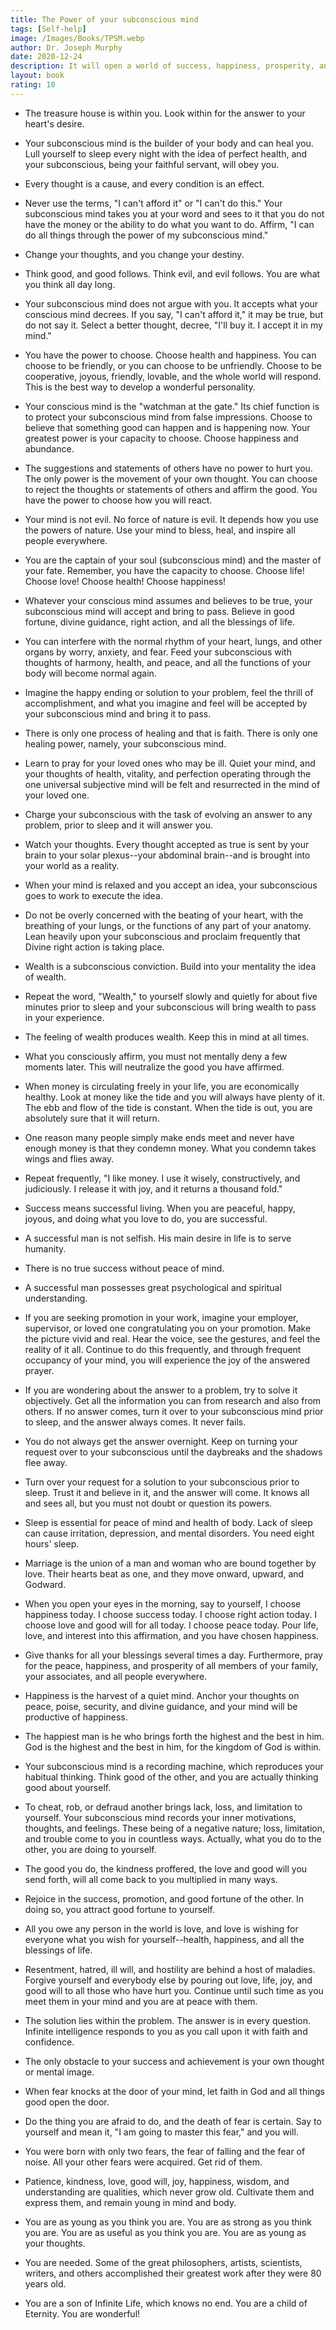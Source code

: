 ```yaml
---
title: The Power of your subconscious mind
tags: [Self-help]
image: /Images/Books/TPSM.webp
author: Dr. Joseph Murphy
date: 2020-12-24
description: It will open a world of success, happiness, prosperity, and peace for you
layout: book
rating: 10
---
```


- The treasure house is within you. Look within for the answer to your heart's desire.

- Your subconscious mind is the builder of your body and can heal you. Lull yourself to sleep every night with the idea of perfect health, and your subconscious, being your faithful servant, will obey you.

- Every thought is a cause, and every condition is an effect.

- Never use the terms, "I can't afford it" or "I can't do this." Your subconscious mind takes you at your word and sees to it that you do not have the money or the ability to do what you want to do. Affirm, "I can do all things through the power of my subconscious mind."

- Change your thoughts, and you change your destiny.

- Think good, and good follows. Think evil, and evil follows. You are what you think all day long.

- Your subconscious mind does not argue with you. It accepts what your conscious mind decrees. If you say, "I can't afford it," it may be true, but do not say it. Select a better thought, decree, "I'll buy it. I accept it in my mind."

- You have the power to choose. Choose health and happiness. You can choose to be friendly, or you can choose to be unfriendly. Choose to be cooperative, joyous, friendly, lovable, and the whole world will respond. This is the best way to develop a wonderful personality.

- Your conscious mind is the "watchman at the gate." Its chief function is to protect your subconscious mind from false impressions. Choose to believe that something good can happen and is happening now. Your greatest power is your capacity to choose. Choose happiness and abundance.

- The suggestions and statements of others have no power to hurt you. The only power is the movement of your own thought. You can choose to reject the thoughts or statements of others and affirm the good. You have the power to choose how you will react.

- Your mind is not evil. No force of nature is evil. It depends how you use the powers of nature. Use your mind to bless, heal, and inspire all people everywhere.

- You are the captain of your soul (subconscious mind) and the master of your fate. Remember, you have the capacity to choose. Choose life! Choose love! Choose health! Choose happiness!

- Whatever your conscious mind assumes and believes to be true, your subconscious mind will accept and bring to pass. Believe in good fortune, divine guidance, right action, and all the blessings of life.

- You can interfere with the normal rhythm of your heart, lungs, and other organs by worry, anxiety, and fear. Feed your subconscious with thoughts of harmony, health, and peace, and all the functions of your body will become normal again.

- Imagine the happy ending or solution to your problem, feel the thrill of accomplishment, and what you imagine and feel will be accepted by your subconscious mind and bring it to pass.

- There is only one process of healing and that is faith. There is only one healing power, namely, your subconscious mind.

- Learn to pray for your loved ones who may be ill. Quiet your mind, and your thoughts of health, vitality, and perfection operating through the one universal subjective mind will be felt and resurrected in the mind of your loved one.

- Charge your subconscious with the task of evolving an answer to any problem, prior to sleep and it will answer you.

- Watch your thoughts. Every thought accepted as true is sent by your brain to your solar plexus--your abdominal brain--and is brought into your world as a reality.

- When your mind is relaxed and you accept an idea, your subconscious goes to work to execute the idea.

- Do not be overly concerned with the beating of your heart, with the breathing of your lungs, or the functions of any part of your anatomy. Lean heavily upon your subconscious and proclaim frequently that Divine right action is taking place.

- Wealth is a subconscious conviction. Build into your mentality the idea of wealth.

- Repeat the word, "Wealth," to yourself slowly and quietly for about five minutes prior to sleep and your subconscious will bring wealth to pass in your experience.

- The feeling of wealth produces wealth. Keep this in mind at all times.

- What you consciously affirm, you must not mentally deny a few moments later. This will neutralize the good you have affirmed.

- When money is circulating freely in your life, you are economically healthy. Look at money like the tide and you will always have plenty of it. The ebb and flow of the tide is constant. When the tide is out, you are absolutely sure that it will return.

- One reason many people simply make ends meet and never have enough money is that they condemn money. What you condemn takes wings and flies away.

- Repeat frequently, "I like money. I use it wisely, constructively, and judiciously. I release it with joy, and it returns a thousand fold."

- Success means successful living. When you are peaceful, happy, joyous, and doing what you love to do, you are successful.

- A successful man is not selfish. His main desire in life is to serve humanity.

- There is no true success without peace of mind.

- A successful man possesses great psychological and spiritual understanding.

- If you are seeking promotion in your work, imagine your employer, supervisor, or loved one congratulating you on your promotion. Make the picture vivid and real. Hear the voice, see the gestures, and feel the reality of it all. Continue to do this frequently, and through frequent occupancy of your mind, you will experience the joy of the answered prayer.

- If you are wondering about the answer to a problem, try to solve it objectively. Get all the information you can from research and also from others. If no answer comes, turn it over to your subconscious mind prior to sleep, and the answer always comes. It never fails.

- You do not always get the answer overnight. Keep on turning your request over to your subconscious until the daybreaks and the shadows flee away.

- Turn over your request for a solution to your subconscious prior to sleep. Trust it and believe in it, and the answer will come. It knows all and sees all, but you must not doubt or question its powers.

- Sleep is essential for peace of mind and health of body. Lack of sleep can cause irritation, depression, and mental disorders. You need eight hours' sleep.

- Marriage is the union of a man and woman who are bound together by love. Their hearts beat as one, and they move onward, upward, and Godward.

- When you open your eyes in the morning, say to yourself, I choose happiness today. I choose success today. I choose right action today. I choose love and good will for all today. I choose peace today. Pour life, love, and interest into this affirmation, and you have chosen happiness.

- Give thanks for all your blessings several times a day. Furthermore, pray for the peace, happiness, and prosperity of all members of your family, your associates, and all people everywhere.

- Happiness is the harvest of a quiet mind. Anchor your thoughts on peace, poise, security, and divine guidance, and your mind will be productive of happiness.

- The happiest man is he who brings forth the highest and the best in him. God is the highest and the best in him, for the kingdom of God is within.

- Your subconscious mind is a recording machine, which reproduces your habitual thinking. Think good of the other, and you are actually thinking good about yourself.

- To cheat, rob, or defraud another brings lack, loss, and limitation to yourself. Your subconscious mind records your inner motivations, thoughts, and feelings. These being of a negative nature; loss, limitation, and trouble come to you in countless ways. Actually, what you do to the other, you are doing to yourself.

- The good you do, the kindness proffered, the love and good will you send forth, will all come back to you multiplied in many ways.

- Rejoice in the success, promotion, and good fortune of the other. In doing so, you attract good fortune to yourself.

- All you owe any person in the world is love, and love is wishing for everyone what you wish for yourself--health, happiness, and all the blessings of life.

- Resentment, hatred, ill will, and hostility are behind a host of maladies. Forgive yourself and everybody else by pouring out love, life, joy, and good will to all those who have hurt you. Continue until such time as you meet them in your mind and you are at peace with them.

- The solution lies within the problem. The answer is in every question. Infinite intelligence responds to you as you call upon it with faith and confidence.

- The only obstacle to your success and achievement is your own thought or mental image.

- When fear knocks at the door of your mind, let faith in God and all things good open the door.

- Do the thing you are afraid to do, and the death of fear is certain. Say to yourself and mean it, "I am going to master this fear," and you will.

- You were born with only two fears, the fear of falling and the fear of noise. All your other fears were acquired. Get rid of them.

- Patience, kindness, love, good will, joy, happiness, wisdom, and understanding are qualities, which never grow old. Cultivate them and express them, and remain young in mind and body.

- You are as young as you think you are. You are as strong as you think you are. You are as useful as you think you are. You are as young as your thoughts.

- You are needed. Some of the great philosophers, artists, scientists, writers, and others accomplished their greatest work after they were 80 years old.

- You are a son of Infinite Life, which knows no end. You are a child of Eternity. You are wonderful!